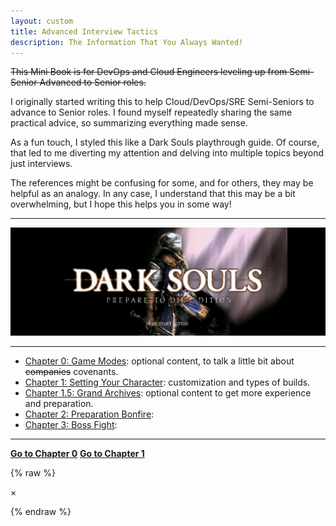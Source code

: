 ```yaml
---
layout: custom
title: Advanced Interview Tactics
description: The Information That You Always Wanted!
---
```


~~This Mini Book is for DevOps and Cloud Engineers leveling up from Semi-Senior Advanced to Senior roles.~~

I originally started writing this to help Cloud/DevOps/SRE Semi-Seniors to advance to Senior roles. I found myself repeatedly sharing the same practical advice, so summarizing everything made sense.

As a fun touch, I styled this like a Dark Souls playthrough guide. Of course, that led to me diverting my attention and delving into multiple topics beyond just interviews.

The references might be confusing for some, and for others, they may be helpful as an analogy. In any case, I understand that this may be a bit overwhelming, but I hope this helps you in some way!

---

<img class="myImg" src="../images/interviews/main-menu.png" alt="main-menu" style="cursor: pointer;">

---

- [Chapter 0: Game Modes](/pages/ds-interviews-chapter-0): optional content, to talk a little bit about ~~companies~~ covenants.
- [Chapter 1: Setting Your Character](/pages/ds-interviews-chapter-1): customization and types of builds.
- [Chapter 1.5: Grand Archives](/pages/ds-interviews-chapter-1.5): optional content to get more experience and preparation. 
- [Chapter 2: Preparation Bonfire](/pages/ds-interviews-chapter-2):
- [Chapter 3: Boss Fight](/pages/ds-interviews-chapter-3):


---

<div class="nav-buttons">
  <a href="/pages/ds-interviews-chapter-0" class="ds-button right-button"><strong>Go to Chapter 0</strong></a>
  <a href="/pages/ds-interviews-chapter-1" class="ds-button right-button"><strong>Go to Chapter 1</strong></a>
</div>



{% raw %}

<style>
  details summary {
    cursor: pointer;
    font-weight: bold;
  }
  details summary::before {
    content: '➕'; /* Plus sign to indicate expandability */
    margin-right: 10px;
  }
  details[open] summary::before {
    content: '➖'; /* Minus sign to indicate it's expanded */
  }
</style>

<!-- Single Modal -->
<div id="myModal" class="modal">
  <span class="close">&times;</span>
  <img class="modal-content" id="img01">
</div>

<!-- JavaScript for Modal Functionality -->
<script>
  // Get the modal
  var modal = document.getElementById("myModal");

  // Get the modal image element
  var modalImg = document.getElementById("img01");

  // Ensure the modal is hidden on page load
  window.onload = function() {
    modal.style.display = "none";
  };

  // Get all images with class "myImg" and loop through them to add the click event
  var images = document.getElementsByClassName("myImg");
  for (var i = 0; i < images.length; i++) {
    images[i].onclick = function(){
      modal.style.display = "flex"; // Ensure the modal is displayed using flexbox
      modalImg.src = this.src;
    }
  }

  // Get the <span> element that closes the modal
  var span = document.getElementsByClassName("close")[0];

  // When the user clicks on <span> (x), close the modal
  span.onclick = function() { 
    modal.style.display = "none";
  }

  // Close the modal when clicking outside of the image
  modal.onclick = function(event) {
    if (event.target === modal) {
      modal.style.display = "none";
    }
  }

  // Close the modal when pressing the "Esc" key
  document.onkeydown = function(event) {
    if (event.key === "Escape") {
      modal.style.display = "none";
    }
  }
</script>
{% endraw %}
